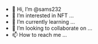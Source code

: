 - 👋 Hi, I’m @sams232
- 👀 I’m interested in NFT ...
- 🌱 I’m currently learning ...
- 💞️ I’m looking to collaborate on ...
- 📫 How to reach me ...

<!---
sams232/sams232 is a ✨ special ✨ repository because its `README.md` (this file) appears on your GitHub profile.
You can click the Preview link to take a look at your changes.
--->
